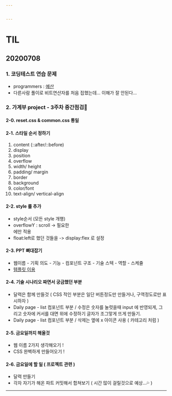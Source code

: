```yaml
---


---
```


<h1 id="til">TIL</h1>
<h2 id="section">20200708</h2>
<h3 id="코딩테스트-연습-문제">1. 코딩테스트 연습 문제</h3>
<ul>
<li>programmers : <a href="https://github.com/jina95/TIL/tree/master/Algorithm/LEVEL%201">예산</a></li>
<li>다른사람 풀이로 비트연산자를 처음 접했는데… 이해가 잘 안된다…</li>
</ul>
<h3 id="가계부-project---3주차-중간점검🎈">2. 가계부 project - 3주차 중간점검🎈</h3>
<h4 id="reset.css--common.css-통일">2-0. reset.css &amp; common.css 통일</h4>
<h4 id="스타일-순서-정하기">2-1. 스타일 순서 정하기</h4>
<ol>
<li>content (::after/::before)</li>
<li>display</li>
<li>position</li>
<li>overflow</li>
<li>width/ height</li>
<li>padding/ margin</li>
<li>border</li>
<li>background</li>
<li>color/font</li>
<li>text-align/ vertical-align</li>
</ol>
<h4 id="style-룰-추가">2-2. style 룰 추가</h4>
<ul>
<li>style순서 (모든 style 개행)</li>
<li>overflowY : scroll -&gt; 필요한 <div> 에만 적용</div></li>
<li>float:left로 했던 것들을 -&gt; display:flex 로 설정</li>
</ul>
<h4 id="ppt-뼈대잡기">2-3. PPT 뼈대잡기</h4>
<ul>
<li>웹이름 - 기획 의도 - 기능 - 컴포넌트 구조 - 기술 스텍 - 역할 - 스케쥴</li>
<li><a href="http://pptbizcam.co.kr/?p=5819">템플릿 이용 </a></li>
</ul>
<h4 id="기술-시나리오-짜면서-궁금했던-부분">2-4. 기술 시나리오 짜면서 궁금했던 부분</h4>
<ul>
<li>달력은 함께 만들것 ( CSS 적인 부분은 일단 버튼정도만 만들거나, 구역정도로만 표시하자 )</li>
<li>Daily page - list  컴포넌트 부분 / 수정은 숫자를 눌럿을때 input 에 반영되게, 그리고 숫자에 커서를 대면 위에 수정하기 글자가 조그맣게 뜨게 만들기.</li>
<li>Daily page - list  컴포넌트 부분 / 삭제는 옆에 x 아이콘 사용 ( 카테고리 처럼 )</li>
</ul>
<h4 id="금요일까지-해올것">2-5. 금요일까지 해올것</h4>
<ul>
<li>웹 이름 2가지 생각해오기 !</li>
<li>CSS 완벽하게 만들어오기 !</li>
</ul>
<h4 id="금요일에-할-일--프로젝트-관련-">2-6. 금요일에 할 일 ( 프로젝트 관련 )</h4>
<ul>
<li>달력 만들기</li>
<li>각자 자기가 해온 파트 커밋해서 합쳐보기 ( 시간 많이 걸릴것으로 예상…💦 )</li>
</ul>
<hr>

